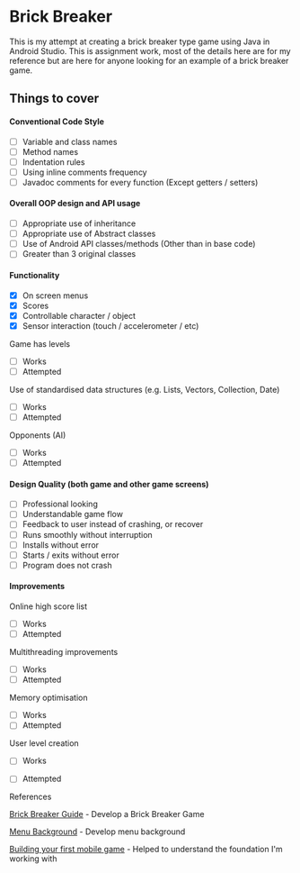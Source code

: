 # Brick Breaker
This is my attempt at creating a brick breaker type game using Java in Android Studio. This is assignment work, most of the details here are for my reference but are here for anyone looking for an example of a brick breaker game.

## Things to cover

#### Conventional Code Style

- [ ] Variable and class names
- [ ] Method names
- [ ] Indentation rules
- [ ] Using inline comments frequency
- [ ] Javadoc comments for every function (Except getters / setters)

#### Overall OOP design and API usage

- [ ] Appropriate use of inheritance
- [ ] Appropriate use of Abstract classes
- [ ] Use of Android API classes/methods (Other than in base code)
- [ ] Greater than 3 original classes

#### Functionality

- [x] On screen menus
- [x] Scores
- [x] Controllable character / object
- [x] Sensor interaction (touch / accelerometer / etc)

Game has levels

- [ ] Works
- [ ] Attempted

Use of standardised data structures (e.g. Lists, Vectors, Collection, Date)

- [ ] Works
- [ ] Attempted

Opponents (AI)

- [ ] Works
- [ ] Attempted

#### Design Quality (both game and other game screens)

- [ ] Professional looking
- [ ] Understandable game flow
- [ ] Feedback to user instead of crashing, or recover
- [ ] Runs smoothly without interruption
- [ ] Installs without error
- [ ] Starts / exits without error
- [ ] Program does not crash

#### Improvements

Online high score list

- [ ] Works
- [ ] Attempted

Multithreading improvements

- [ ] Works
- [ ] Attempted

Memory optimisation

- [ ] Works
- [ ] Attempted

User level creation

- [ ] Works
- [ ] Attempted



References

[Brick Breaker Guide](https://www.youtube.com/watch?v=K9qMm3JbOH0&t=193s) - Develop a Brick Breaker Game

[Menu Background](https://codinginflow.com/tutorials/android/animated-gradient-background) - Develop menu background

[Building your first mobile game](http://www.reading.ac.uk/dcs-begin-programming.aspx) - Helped to understand the foundation I'm working with

